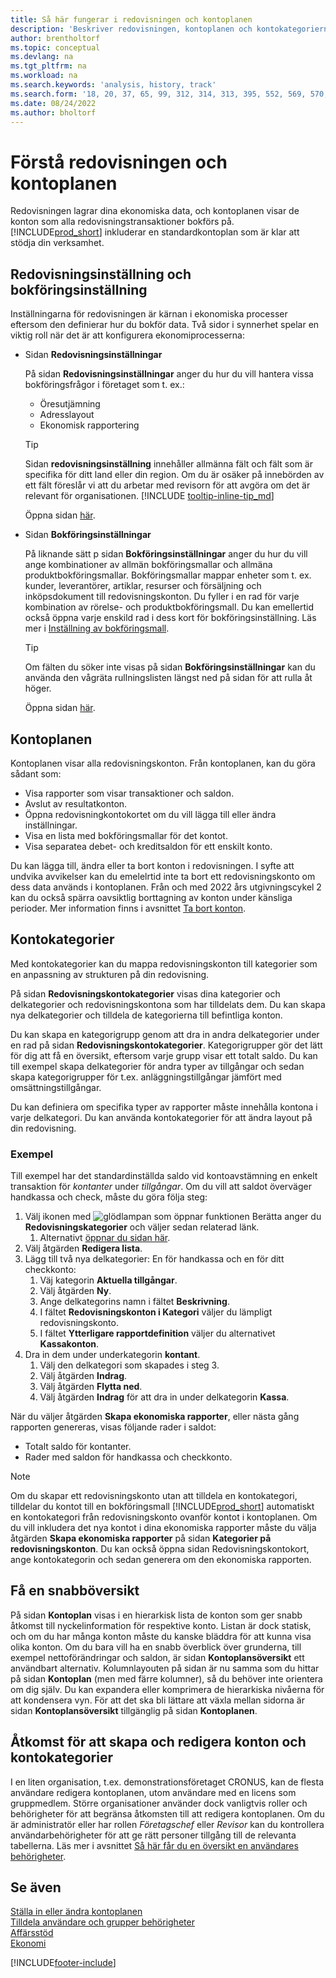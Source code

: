 ```yaml
---
title: Så här fungerar i redovisningen och kontoplanen
description: 'Beskriver redovisningen, kontoplanen och kontokategorierna. På sidan Redovisningsinställningar anger du hur du vill hantera vissa bokföringsfrågor i företaget som t. ex.'
author: brentholtorf
ms.topic: conceptual
ms.devlang: na
ms.tgt_pltfrm: na
ms.workload: na
ms.search.keywords: 'analysis, history, track'
ms.search.form: '18, 20, 37, 65, 99, 312, 314, 313, 395, 552, 569, 570, 634, 790, 791, 1158'
ms.date: 08/24/2022
ms.author: bholtorf
---
```

# <a name="understanding-the-general-ledger-and-chart-of-accounts"></a>Förstå redovisningen och kontoplanen

Redovisningen lagrar dina ekonomiska data, och kontoplanen visar de konton som alla redovisningstransaktioner bokförs på. [!INCLUDE[prod_short](includes/prod_short.md)] inkluderar en standardkontoplan som är klar att stödja din verksamhet.

## <a name="general-ledger-setup-and-general-posting-setup"></a>Redovisningsinställning och bokföringsinställning

Inställningarna för redovisningen är kärnan i ekonomiska processer eftersom den definierar hur du bokför data. Två sidor i synnerhet spelar en viktig roll när det är att konfigurera ekonomiprocesserna:  

* Sidan **Redovisningsinställningar**

  På sidan **Redovisningsinställningar** anger du hur du vill hantera vissa bokföringsfrågor i företaget som t. ex.:  

  * Öresutjämning  
  * Adresslayout  
  * Ekonomisk rapportering

  > [!TIP]
  > Sidan **redovisningsinställning** innehåller allmänna fält och fält som är specifika för ditt land eller din region. Om du är osäker på innebörden av ett fält föreslår vi att du arbetar med revisorn för att avgöra om det är relevant för organisationen. [!INCLUDE [tooltip-inline-tip_md](includes/tooltip-inline-tip_md.md)]  

  Öppna sidan [här](https://businesscentral.dynamics.com/?page=118).
  
* Sidan **Bokföringsinställningar**

  På liknande sätt p sidan **Bokföringsinställningar** anger du hur du vill ange kombinationer av allmän bokföringsmallar och allmäna produktbokföringsmallar. Bokföringsmallar mappar enheter som t. ex. kunder, leverantörer, artiklar, resurser och försäljning och inköpsdokument till redovisningskonton. Du fyller i en rad för varje kombination av rörelse- och produktbokföringsmall. Du kan emellertid också öppna varje enskild rad i dess kort för bokföringsinställning. Läs mer i [Inställning av bokföringsmall](finance-posting-groups.md).  

  > [!TIP]
  > Om fälten du söker inte visas på sidan **Bokföringsinställningar** kan du använda den vågräta rullningslisten längst ned på sidan för att rulla åt höger.  

  Öppna sidan [här](https://businesscentral.dynamics.com/?page=314).

## <a name="the-chart-of-accounts"></a>Kontoplanen

Kontoplanen visar alla redovisningskonton. Från kontoplanen, kan du göra sådant som:  

* Visa rapporter som visar transaktioner och saldon.  
* Avslut av resultatkonton.  
* Öppna redovisningkontokortet om du vill lägga till eller ändra inställningar.  
* Visa en lista med bokföringsmallar för det kontot.
* Visa separatea debet- och kreditsaldon för ett enskilt konto.

Du kan lägga till, ändra eller ta bort konton i redovisningen. I syfte att undvika avvikelser kan du emelelrtid inte ta bort ett redovisningskonto om dess data används i kontoplanen. Från och med 2022 års utgivningscykel 2 kan du också spärra oavsiktlig borttagning av konton under känsliga perioder. Mer information finns i avsnittet [Ta bort konton](finance-setup-chart-accounts.md#delete-accounts).  

## <a name="account-categories"></a>Kontokategorier

Med kontokategorier kan du mappa redovisningskonton till kategorier som en anpassning av strukturen på din redovisning.  

På sidan **Redovisningskontokategorier** visas dina kategorier och delkategorier och redovisningskontona som har tilldelats dem. Du kan skapa nya delkategorier och tilldela de kategorierna till befintliga konton.  

Du kan skapa en kategorigrupp genom att dra in andra delkategorier under en rad på sidan **Redovisningskontokategorier**. Kategorigrupper gör det lätt för dig att få en översikt, eftersom varje grupp visar ett totalt saldo. Du kan till exempel skapa delkategorier för andra typer av tillgångar och sedan skapa kategorigrupper för t.ex. anläggningstillgångar jämfört med omsättningstillgångar.  

Du kan definiera om specifika typer av rapporter måste innehålla kontona i varje delkategori. Du kan använda kontokategorier för att ändra layout på din redovisning.  

### <a name="example"></a>Exempel

Till exempel har det standardinställda saldo vid kontoavstämning en enkelt transaktion för *kontanter* under *tillgångar*. Om du vill att saldot överväger handkassa och check, måste du göra följa steg:

1. Välj ikonen med ![glödlampan som öppnar funktionen Berätta](media/ui-search/search_small.png "Berätta för mig vad du vill göra") anger du **Redovisningskategorier** och väljer sedan relaterad länk.
   1. Alternativt [öppnar du sidan här](https://businesscentral.dynamics.com/?page=790).
2. Välj åtgärden **Redigera lista**.
3. Lägg till två nya delkategorier: En för handkassa och en för ditt checkkonto:
   1. Väj kategorin **Aktuella tillgångar**.
   2. Välj åtgärden **Ny**.
   3. Ange delkategorins namn i fältet **Beskrivning**.
   4. I fältet **Redovisningskonton i Kategori** väljer du lämpligt redovisningskonto.
   5. I fältet **Ytterligare rapportdefinition** väljer du alternativet **Kassakonton**.
4. Dra in dem under underkategorin **kontant**.
   1. Välj den delkategori som skapades i steg 3.
   2. Välj åtgärden **Indrag**.
   3. Välj åtgärden **Flytta ned**.
   4. Välj åtgärden **Indrag** för att dra in under delkategorin **Kassa**.

När du väljer åtgärden **Skapa ekonomiska rapporter**, eller nästa gång rapporten genereras, visas följande rader i saldot:

* Totalt saldo för kontanter.
* Rader med saldon för handkassa och checkkonto.  

> [!NOTE]
> Om du skapar ett redovisningskonto utan att tilldela en kontokategori, tilldelar du kontot till en bokföringsmall [!INCLUDE[prod_short](includes/prod_short.md)] automatiskt en kontokategori från redovisningskonto ovanför kontot i kontoplanen. Om du vill inkludera det nya kontot i dina ekonomiska rapporter måste du välja åtgärden **Skapa ekonomiska rapporter** på sidan **Kategorier på redovisningskonton**. Du kan också öppna sidan Redovisningskontokort, ange kontokategorin och sedan generera om den ekonomiska rapporten.

## <a name="get-a-quick-overview"></a>Få en snabböversikt

På sidan **Kontoplan** visas i en hierarkisk lista de konton som ger snabb åtkomst till nyckelinformation för respektive konto. Listan är dock statisk, och om du har många konton måste du kanske bläddra för att kunna visa olika konton. Om du bara vill ha en snabb överblick över grunderna, till exempel nettoförändringar och saldon, är sidan **Kontoplansöversikt** ett användbart alternativ. Kolumnlayouten på sidan är nu samma som du hittar på sidan **Kontoplan** (men med färre kolumner), så du behöver inte orientera om dig själv. Du kan expandera eller komprimera de hierarkiska nivåerna för att kondensera vyn. För att det ska bli lättare att växla mellan sidorna är sidan **Kontoplansöversikt** tillgänglig på sidan **Kontoplanen**.

## <a name="access-to-create-and-edit-accounts-and-account-categories"></a>Åtkomst för att skapa och redigera konton och kontokategorier

I en liten organisation, t.ex. demonstrationsföretaget CRONUS, kan de flesta användare redigera kontoplanen, utom användare med en licens som gruppmedlem. Större organisationer använder dock vanligtvis roller och behörigheter för att begränsa åtkomsten till att redigera kontoplanen. Om du är administratör eller har rollen *Företagschef* eller *Revisor* kan du kontrollera användarbehörigheter för att ge rätt personer tillgång till de relevanta tabellerna. Läs mer i avsnittet [Så här får du en översikt en användares behörigheter](ui-define-granular-permissions.md#to-get-an-overview-of-a-users-permissions).  

## <a name="see-also"></a>Se även

[Ställa in eller ändra kontoplanen](finance-setup-chart-accounts.md)  
[Tilldela användare och grupper behörigheter](ui-define-granular-permissions.md)  
[Affärsstöd](bi.md)  
[Ekonomi](finance.md)  

[!INCLUDE[footer-include](includes/footer-banner.md)]
